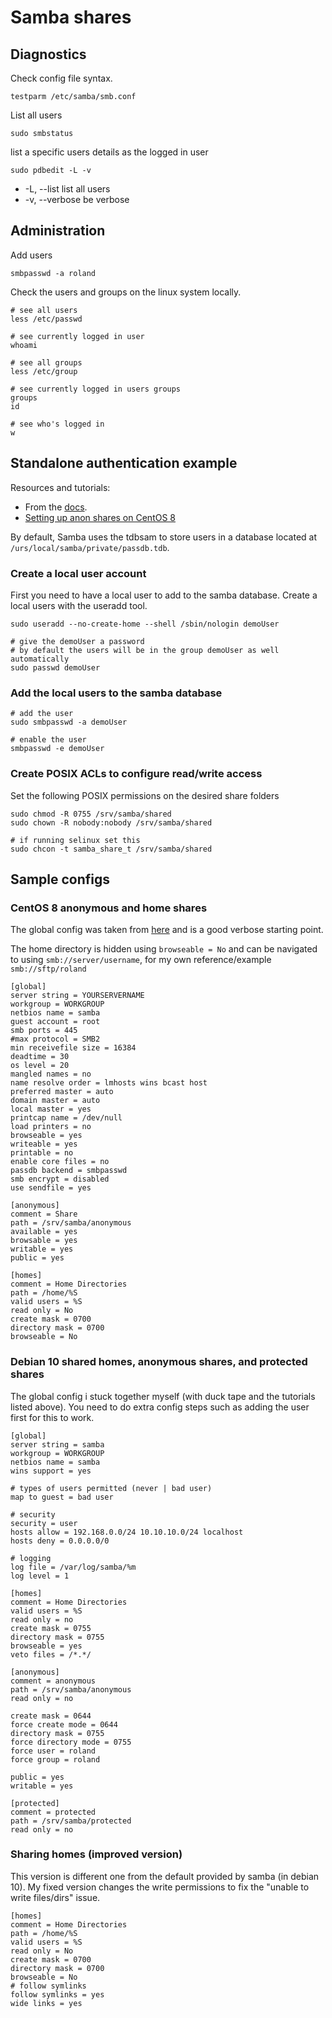 # Samba shares

## Diagnostics

Check config file syntax.

```none
testparm /etc/samba/smb.conf
```

List all users

```none
sudo smbstatus
```

list a specific users details as the logged in user

```none
sudo pdbedit -L -v
```

* -L, --list                            list all users
* -v, --verbose                         be verbose

## Administration

Add users

```none
smbpasswd -a roland
```

Check the users and groups on the linux system locally.

```none
# see all users
less /etc/passwd

# see currently logged in user
whoami

# see all groups
less /etc/group

# see currently logged in users groups
groups
id

# see who's logged in
w
```

## Standalone authentication example

Resources and tutorials:

* From the [docs](https://wiki.samba.org/index.php/Setting_up_Samba_as_a_Standalone_Server#Creating_a_Basic_authenticated_access_smb.conf_File).
* [Setting up anon shares on CentOS 8](https://www.linuxtechi.com/install-configure-samba-centos-8/)

By default, Samba uses the tdbsam to store users in a database located at `/urs/local/samba/private/passdb.tdb`.

### Create a local user account

First you need to have a local user to add to the samba database. Create a local users with the useradd tool.

```none
sudo useradd --no-create-home --shell /sbin/nologin demoUser

# give the demoUser a password
# by default the users will be in the group demoUser as well automatically
sudo passwd demoUser
```

### Add the local users to the samba database

```none
# add the user
sudo smbpasswd -a demoUser

# enable the user
smbpasswd -e demoUser
```

### Create POSIX ACLs to configure read/write access

Set the following POSIX permissions on the desired share folders

```none
sudo chmod -R 0755 /srv/samba/shared
sudo chown -R nobody:nobody /srv/samba/shared

# if running selinux set this
sudo chcon -t samba_share_t /srv/samba/shared
```

## Sample configs

### CentOS 8 anonymous and home shares

The global config was taken from [here](https://askubuntu.com/questions/258284/setting-up-an-anonymous-public-samba-share-to-be-accessed-via-windows-7-and-xbmc) and is a good verbose starting point.

The home directory is hidden using `browseable = No` and can be navigated to using `smb://server/username`, for my own reference/example `smb://sftp/roland`

```none
[global]
server string = YOURSERVERNAME
workgroup = WORKGROUP
netbios name = samba
guest account = root
smb ports = 445
#max protocol = SMB2
min receivefile size = 16384
deadtime = 30
os level = 20
mangled names = no
name resolve order = lmhosts wins bcast host
preferred master = auto
domain master = auto
local master = yes
printcap name = /dev/null
load printers = no
browseable = yes
writeable = yes
printable = no
enable core files = no
passdb backend = smbpasswd
smb encrypt = disabled
use sendfile = yes

[anonymous]
comment = Share
path = /srv/samba/anonymous
available = yes
browsable = yes
writable = yes
public = yes

[homes]
comment = Home Directories
path = /home/%S
valid users = %S
read only = No
create mask = 0700
directory mask = 0700
browseable = No
```

### Debian 10 shared homes, anonymous shares, and protected shares

The global config i stuck together myself (with duck tape and the tutorials listed above).
You need to do extra config steps such as adding the user first for this to work.

```none
[global]
server string = samba
workgroup = WORKGROUP
netbios name = samba
wins support = yes

# types of users permitted (never | bad user)
map to guest = bad user

# security
security = user
hosts allow = 192.168.0.0/24 10.10.10.0/24 localhost
hosts deny = 0.0.0.0/0

# logging
log file = /var/log/samba/%m
log level = 1

[homes]
comment = Home Directories
valid users = %S
read only = no
create mask = 0755
directory mask = 0755
browseable = yes
veto files = /*.*/

[anonymous]
comment = anonymous
path = /srv/samba/anonymous
read only = no

create mask = 0644
force create mode = 0644
directory mask = 0755
force directory mode = 0755
force user = roland
force group = roland

public = yes
writable = yes

[protected]
comment = protected
path = /srv/samba/protected
read only = no
```

<!-- sudo chgrp -R demoGroup /srv/samba/guest
sudo chgrp -R demoGroup /srv/samba/demo

sudo chmod 2775 /srv/samba/guest
sudo chmod 2770 /srv/samba/demo -->

### Sharing homes (improved version)

This version is different one from the default provided by samba (in debian 10).
My fixed version changes the write permissions to fix the "unable to write files/dirs" issue.

```none
[homes]
comment = Home Directories
path = /home/%S
valid users = %S
read only = No
create mask = 0700
directory mask = 0700
browseable = No
# follow symlinks
follow symlinks = yes
wide links = yes
```
